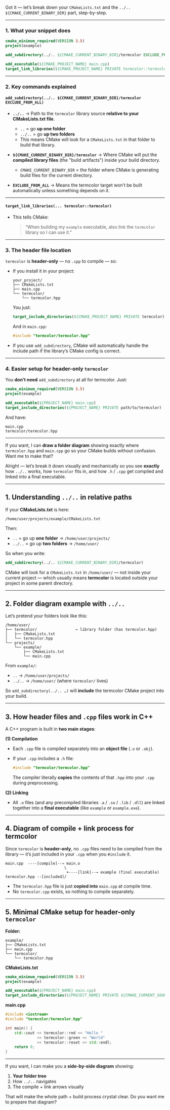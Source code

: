 Got it — let’s break down your `CMakeLists.txt` and the `../.. ${CMAKE_CURRENT_BINARY_DIR}` part, step-by-step.

---

### 1. What your snippet does

```cmake
cmake_minimum_required(VERSION 3.5)
project(example)

add_subdirectory(../.. ${CMAKE_CURRENT_BINARY_DIR}/termcolor EXCLUDE_FROM_ALL)

add_executable(${CMAKE_PROJECT_NAME} main.cpp)
target_link_libraries(${CMAKE_PROJECT_NAME} PRIVATE termcolor::termcolor)
```

---

### 2. Key commands explained

#### **`add_subdirectory(../.. ${CMAKE_CURRENT_BINARY_DIR}/termcolor EXCLUDE_FROM_ALL)`**

* **`../..`** → Path to the `termcolor` library source **relative to your CMakeLists.txt file**.

  * `..` = go **up one folder**
  * `../..` = go **up two folders**
  * This means CMake will look for a `CMakeLists.txt` in that folder to build that library.
* **`${CMAKE_CURRENT_BINARY_DIR}/termcolor`** → Where CMake will put the **compiled library files** (the "build artifacts") inside your build directory.

  * `CMAKE_CURRENT_BINARY_DIR` = the folder where CMake is generating build files for the current directory.
* **`EXCLUDE_FROM_ALL`** → Means the termcolor target won’t be built automatically unless something depends on it.

---

#### **`target_link_libraries(... termcolor::termcolor)`**

* This tells CMake:

  > “When building my `example` executable, also link the `termcolor` library so I can use it.”

---

### 3. The header file location

`termcolor` is **header-only** — no `.cpp` to compile — so:

* If you install it in your project:

  ```
  your_project/
  ├── CMakeLists.txt
  ├── main.cpp
  └── termcolor/
      └── termcolor.hpp
  ```

  You just:

  ```cmake
  target_include_directories(${CMAKE_PROJECT_NAME} PRIVATE termcolor)
  ```

  And in `main.cpp`:

  ```cpp
  #include "termcolor/termcolor.hpp"
  ```

* If you use `add_subdirectory`, CMake will automatically handle the include path if the library’s CMake config is correct.

---

### 4. Easier setup for header-only `termcolor`

You **don’t need** `add_subdirectory` at all for termcolor. Just:

```cmake
cmake_minimum_required(VERSION 3.5)
project(example)

add_executable(${PROJECT_NAME} main.cpp)
target_include_directories(${PROJECT_NAME} PRIVATE path/to/termcolor)
```

And have:

```
main.cpp
termcolor/termcolor.hpp
```

---

If you want, I can **draw a folder diagram** showing exactly where `termcolor.hpp` and `main.cpp` go so your CMake builds without confusion.
Want me to make that?



Alright — let’s break it down visually and mechanically so you see **exactly** how `../..` works, how `termcolor` fits in, and how `.h` / `.cpp` get compiled and linked into a final executable.

---

## 1. Understanding `../..` in **relative paths**

If your **CMakeLists.txt** is here:

```
/home/user/projects/example/CMakeLists.txt
```

Then:

* `..` = go up **one folder** → `/home/user/projects/`
* `../..` = go up **two folders** → `/home/user/`

So when you write:

```cmake
add_subdirectory(../.. ${CMAKE_CURRENT_BINARY_DIR}/termcolor)
```

CMake will look for a `CMakeLists.txt` in `/home/user/` — not inside your current project — which usually means **termcolor** is located outside your project in some parent directory.

---

## 2. Folder diagram example with `../..`

Let’s pretend your folders look like this:

```
/home/user/
├── termcolor/                 ← library folder (has termcolor.hpp)
│   ├── CMakeLists.txt
│   └── termcolor.hpp
└── projects/
    └── example/
        ├── CMakeLists.txt
        └── main.cpp
```

From `example/`:

* `..` → `/home/user/projects/`
* `../..` → `/home/user/` (where `termcolor/` lives)

So `add_subdirectory(../.. …)` will **include** the termcolor CMake project into your build.

---

## 3. How header files and `.cpp` files work in C++

A C++ program is built in **two main stages**:

**(1) Compilation**

* Each `.cpp` file is compiled separately into an **object file** (`.o` or `.obj`).
* If your `.cpp` includes a `.h` file:

  ```cpp
  #include "termcolor/termcolor.hpp"
  ```

  The compiler literally **copies** the contents of that `.hpp` into your `.cpp` during preprocessing.

**(2) Linking**

* All `.o` files (and any precompiled libraries `.a` / `.so` / `.lib` / `.dll`) are linked together into a **final executable** (like `example` or `example.exe`).

---

## 4. Diagram of compile + link process for termcolor

Since `termcolor` is **header-only**, no `.cpp` files need to be compiled from the library — it’s just included in your `.cpp` when you `#include` it.

```
main.cpp  ----[compile]--→ main.o
                          \
                           +----[link]--→ example (final executable)
termcolor.hpp --[included]/
```

* The `termcolor.hpp` file is just **copied into** `main.cpp` at compile time.
* No `termcolor.cpp` exists, so nothing to compile separately.

---

## 5. Minimal CMake setup for header-only `termcolor`

**Folder:**

```
example/
├── CMakeLists.txt
├── main.cpp
└── termcolor/
    └── termcolor.hpp
```

**CMakeLists.txt**

```cmake
cmake_minimum_required(VERSION 3.5)
project(example)

add_executable(${PROJECT_NAME} main.cpp)
target_include_directories(${PROJECT_NAME} PRIVATE ${CMAKE_CURRENT_SOURCE_DIR})
```

**main.cpp**

```cpp
#include <iostream>
#include "termcolor/termcolor.hpp"

int main() {
    std::cout << termcolor::red << "Hello "
              << termcolor::green << "World"
              << termcolor::reset << std::endl;
    return 0;
}
```

---

If you want, I can make you a **side-by-side diagram** showing:

1. **Your folder tree**
2. How `../..` navigates
3. The compile + link arrows visually

That will make the whole path + build process crystal clear.
Do you want me to prepare that diagram?


